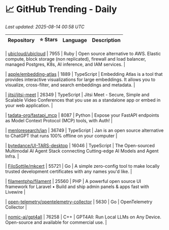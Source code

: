 # 📈 GitHub Trending - Daily

_Last updated: 2025-08-14 00:58 UTC_

| Repository | ⭐ Stars | Language | Description |
|------------|--------:|----------|-------------|

| [ubicloud/ubicloud](https://github.com/ubicloud/ubicloud) | 7955 | Ruby | Open source alternative to AWS. Elastic compute, block storage (non replicated), firewall and load balancer, managed Postgres, K8s, AI inference, and IAM services. |

| [apple/embedding-atlas](https://github.com/apple/embedding-atlas) | 1889 | TypeScript | Embedding Atlas is a tool that provides interactive visualizations for large embeddings. It allows you to visualize, cross-filter, and search embeddings and metadata. |

| [jitsi/jitsi-meet](https://github.com/jitsi/jitsi-meet) | 26349 | TypeScript | Jitsi Meet - Secure, Simple and Scalable Video Conferences that you use as a standalone app or embed in your web application. |

| [tadata-org/fastapi_mcp](https://github.com/tadata-org/fastapi_mcp) | 8087 | Python | Expose your FastAPI endpoints as Model Context Protocol (MCP) tools, with Auth! |

| [menloresearch/jan](https://github.com/menloresearch/jan) | 36749 | TypeScript | Jan is an open source alternative to ChatGPT that runs 100% offline on your computer |

| [bytedance/UI-TARS-desktop](https://github.com/bytedance/UI-TARS-desktop) | 16046 | TypeScript | The Open-sourced Multimodal AI Agent Stack connecting Cutting-edge AI Models and Agent Infra. |

| [FiloSottile/mkcert](https://github.com/FiloSottile/mkcert) | 55721 | Go | A simple zero-config tool to make locally trusted development certificates with any names you'd like. |

| [filamentphp/filament](https://github.com/filamentphp/filament) | 25560 | PHP | A powerful open source UI framework for Laravel • Build and ship admin panels & apps fast with Livewire |

| [open-telemetry/opentelemetry-collector](https://github.com/open-telemetry/opentelemetry-collector) | 5630 | Go | OpenTelemetry Collector |

| [nomic-ai/gpt4all](https://github.com/nomic-ai/gpt4all) | 76258 | C++ | GPT4All: Run Local LLMs on Any Device. Open-source and available for commercial use. |
